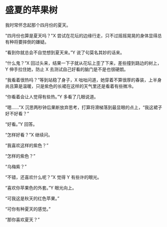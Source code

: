 # 盛夏的苹果树

我时常怀念起那个四月份的夏天。

"四月份也算是夏天吗？"X 尝试在花坛的边缘行走，只不过摇摇晃晃的身体显得总有种将要摔倒的嫌疑。

“看到你就总会不自觉想到夏天来。”Y 说了句莫名其妙的话来。

“什么鬼？”X 回过头来，结果一下子就从花坛上歪了下来，差些撞到路边的树上，Y 伸手拉住她，防止 X 去测试自己好看的脑门是不是也很硬朗。

“我看着很热吗？”等到站稳了身子，X 咄咄问道，她穿着不算很厚的春装，上半身尚且算是温暖，只是紫色的长裙在这样的天气里还是看着有些微冷。

“你看着会让人觉得有些热。”Y 多看了几眼说道。

“嗯……”X 沉思两秒钟后果断放弃思考，打算将滑梯落到最显眼的点上，“我这裙子好不好看？”

“好看。”Y 回答。

“怎样好看？”X 继续问。

“我喜欢这样的紫色？”

“怎样的紫色？”

“乌梅紫？”

“不错，还喜欢什么呢？”X 觉得 Y 有些许的眼光。

“喜欢你苹果色的外套。”Y 眼光向上。

“可我这是秋天的红色苹果。”

“可你有种夏天的感觉。”

“那你喜欢夏天？”
